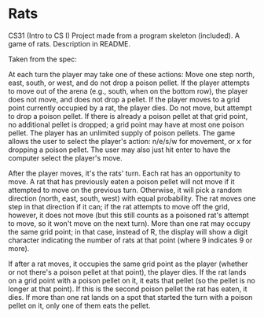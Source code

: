 # Rats
CS31 (Intro to CS I) Project made from a program skeleton (included). A game of rats. Description in README.

Taken from the spec:

At each turn the player may take one of these actions:
Move one step north, east, south, or west, and do not drop a poison pellet. If the player attempts to move out of the arena (e.g., south, when on the bottom row), the player does not move, and does not drop a pellet. If the player moves to a grid point currently occupied by a rat, the player dies.
Do not move, but attempt to drop a poison pellet. If there is already a poison pellet at that grid point, no additional pellet is dropped; a grid point may have at most one poison pellet. The player has an unlimited supply of poison pellets.
The game allows the user to select the player's action: n/e/s/w for movement, or x for dropping a poison pellet. The user may also just hit enter to have the computer select the player's move.

After the player moves, it's the rats' turn. Each rat has an opportunity to move. A rat that has previously eaten a poison pellet will not move if it attempted to move on the previous turn. Otherwise, it will pick a random direction (north, east, south, west) with equal probability. The rat moves one step in that direction if it can; if the rat attempts to move off the grid, however, it does not move (but this still counts as a poisoned rat's attempt to move, so it won't move on the next turn). More than one rat may occupy the same grid point; in that case, instead of R, the display will show a digit character indicating the number of rats at that point (where 9 indicates 9 or more).

If after a rat moves, it occupies the same grid point as the player (whether or not there's a poison pellet at that point), the player dies. If the rat lands on a grid point with a poison pellet on it, it eats that pellet (so the pellet is no longer at that point). If this is the second poison pellet the rat has eaten, it dies. If more than one rat lands on a spot that started the turn with a poison pellet on it, only one of them eats the pellet.
